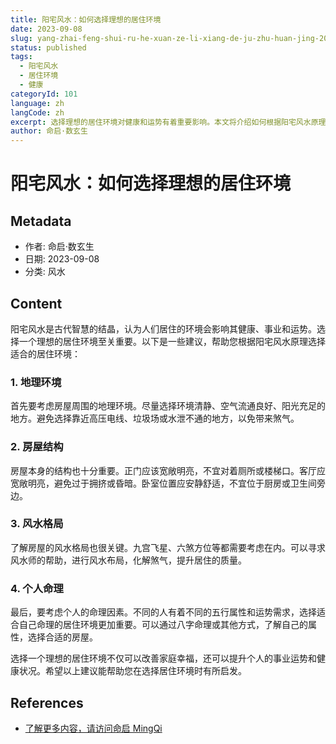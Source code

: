 ```yaml
---
title: 阳宅风水：如何选择理想的居住环境
date: 2023-09-08
slug: yang-zhai-feng-shui-ru-he-xuan-ze-li-xiang-de-ju-zhu-huan-jing-20230908
status: published
tags:
  - 阳宅风水
  - 居住环境
  - 健康
categoryId: 101
language: zh
langCode: zh
excerpt: 选择理想的居住环境对健康和运势有着重要影响。本文将介绍如何根据阳宅风水原理，选择适合的居住环境。
author: 命启·数玄生
---
```


# 阳宅风水：如何选择理想的居住环境

## Metadata
- 作者: 命启·数玄生
- 日期: 2023-09-08
- 分类: 风水

## Content

阳宅风水是古代智慧的结晶，认为人们居住的环境会影响其健康、事业和运势。选择一个理想的居住环境至关重要。以下是一些建议，帮助您根据阳宅风水原理选择适合的居住环境：

### 1. 地理环境

首先要考虑房屋周围的地理环境。尽量选择环境清静、空气流通良好、阳光充足的地方。避免选择靠近高压电线、垃圾场或水泄不通的地方，以免带来煞气。

### 2. 房屋结构

房屋本身的结构也十分重要。正门应该宽敞明亮，不宜对着厕所或楼梯口。客厅应宽敞明亮，避免过于拥挤或昏暗。卧室位置应安静舒适，不宜位于厨房或卫生间旁边。

### 3. 风水格局

了解房屋的风水格局也很关键。九宫飞星、六煞方位等都需要考虑在内。可以寻求风水师的帮助，进行风水布局，化解煞气，提升居住的质量。

### 4. 个人命理

最后，要考虑个人的命理因素。不同的人有着不同的五行属性和运势需求，选择适合自己命理的居住环境更加重要。可以通过八字命理或其他方式，了解自己的属性，选择合适的房屋。

选择一个理想的居住环境不仅可以改善家庭幸福，还可以提升个人的事业运势和健康状况。希望以上建议能帮助您在选择居住环境时有所启发。

## References
- [了解更多内容，请访问命启 MingQi](https://www.mingqi.me)